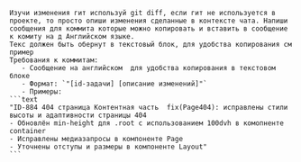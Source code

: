 

````
Изучи изменения гит используй git diff, если гит не используется в проекте, то просто опиши изменения сделанные в контексте чата. Напиши сообщения для коммита которые можно копировать и вставить в сообщение к комиту на д Английском языке. 
Текс должен быть обернут в текстовый блок, для удобства копирования см пример
Требования к коммитам:
   - Сообщение на английском  для удобства копирования в текстовом блоке
   - Формат: `"[id-задачи] [описание изменений]"`
   - Примеры:
```text
"ID-884 404 страница Контентная часть  fix(Page404): исправлены стили высоты и адаптивности страницы 404
- Обновлён min-height для .root с использованием 100dvh в комопненте container
- Исправлены медиазапросы в компоненте Page
- Уточнены отступы и размеры в компоненте Layout"
```
````
